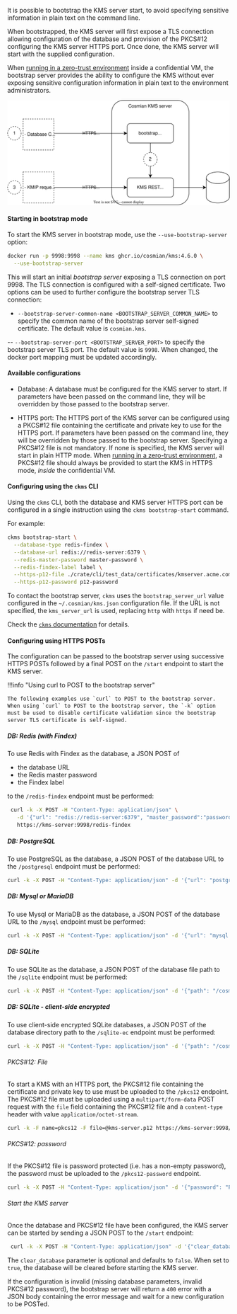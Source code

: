 
It is possible to bootstrap the KMS server start, to avoid specifying sensitive information in plain text on the command line.

When bootstrapped, the KMS server will first expose a TLS connection allowing configuration of the database and provision of the PKCS#12 configuring the KMS server HTTPS port. Once done, the KMS server will start with the supplied configuration.

When [running in a zero-trust environment](./zero_trust.md) inside a confidential VM, the bootstrap server provides the ability to configure the KMS without ever exposing sensitive configuration information in plain text to the environment administrators.


![bootstrap server usage graph](./drawings/boostrap_server.drawio.svg)

#### Starting in bootstrap mode

To start the KMS server in bootstrap mode, use the `--use-bootstrap-server` option:

```sh
docker run -p 9998:9998 --name kms ghcr.io/cosmian/kms:4.6.0 \
  --use-bootstrap-server
```

This will start an initial *bootstrap server* exposing a TLS connection on port 9998. The TLS connection is configured with a self-signed certificate. 
Two options can be used to further configure the bootstrap server TLS connection:

- `--bootstrap-server-common-name <BOOTSTRAP_SERVER_COMMON_NAME>` to specify the common name of the bootstrap server self-signed certificate. The default value is `cosmian.kms`.

-- `--bootstrap-server-port <BOOTSTRAP_SERVER_PORT>` to specify the bootstrap server TLS port. The default value is `9998`. When changed, the docker port mapping must be updated accordingly.


#### Available configurations

- Database: A database must be configured for the KMS server to start. If parameters have been passed on the command line, they will be overridden by those passed to the bootstrap server.

- HTTPS port: The HTTPS port of the KMS server can be configured using a PKCS#12 file containing the certificate and private key to use for the HTTPS port. If parameters have been passed on the command line, they will be overridden by those passed to the bootstrap server. Specifying a PKCS#12 file is not mandatory. If none is specified, the KMS server will start in plain HTTP mode. When [running in a zero-trust environment](./zero_trust.md), a PKCS#12 file should always be provided to start the KMS in HTTPS mode, _inside_ the confidential VM.

#### Configuring using the `ckms` CLI

Using the `ckms` CLI, both the database and KMS server HTTPS port can be configured in a single instruction using the `ckms bootstrap-start` command.

For example:

```sh
ckms bootstrap-start \
  --database-type redis-findex \
  --database-url redis://redis-server:6379 \
  --redis-master-password master-password \
  --redis-findex-label label \
  --https-p12-file ./crate/cli/test_data/certificates/kmserver.acme.com.p12 -\
  --https-p12-password p12-password
```

To contact the bootstrap server, `ckms` uses the `bootstrap_server_url` value configured in the `~/.cosmian/kms.json` configuration file. If the URL is not specified, the `kms_server_url` is used, replacing `http` with `https` if need be.

Check the [`ckms` documentation](./cli/main_commands.md#bootstrap-start) for details.

#### Configuring using HTTPS POSTs

The configuration can be passed to the bootstrap server using successive HTTPS POSTs followed by a final POST on the `/start` endpoint to start the KMS server.

!!!info  "Using curl to POST to the bootstrap server"

    The following examples use `curl` to POST to the bootstrap server. When using `curl` to POST to the bootstrap server, the `-k` option must be used to disable certificate validation since the bootstrap server TLS certificate is self-signed.

##### DB: Redis (with Findex)

To use Redis with Findex as the database, a JSON POST of 

  - the database URL 
  - the Redis master password
  - the Findex label
  
to the `/redis-findex` endpoint must be performed:

```sh
 curl -k -X POST -H "Content-Type: application/json" \
   -d '{"url": "redis://redis-server:6379", "master_password":"password","findex_label":"label"}' \
   https://kms-server:9998/redis-findex
```

##### DB: PostgreSQL

To use PostgreSQL as the database, a JSON POST of the database URL to the `/postgresql` endpoint must be performed:

```sh
curl -k -X POST -H "Content-Type: application/json" -d '{"url": "postgresql://postgres-server:5432"}' https://kms-server:9998/postgresql
```

##### DB: Mysql or MariaDB

To use Mysql or MariaDB as the database, a JSON POST of the database URL to the `/mysql` endpoint must be performed:

```sh
curl -k -X POST -H "Content-Type: application/json" -d '{"url": "mysql://mysql-server:3306"}' https://kms-server:9998/mysql
```

##### DB: SQLite

To use SQLite as the database, a JSON POST of the database file path to the `/sqlite` endpoint must be performed:

```sh
curl -k -X POST -H "Content-Type: application/json" -d '{"path": "/cosmian-kms/sqlite-data"}' https://kms-server:9998/sqlite
```

##### DB: SQLite - client-side encrypted

To use client-side encrypted SQLite databases, a JSON POST of the database directory path to the `/sqlite-ec` endpoint must be performed:

```sh
curl -k -X POST -H "Content-Type: application/json" -d '{"path": "/cosmian-kms/sqlite-data"}' https://kms-server:9998/sqlite-enc
```

###### PKCS#12: File

To start a KMS with an HTTPS port, the PKCS#12 file containing the certificate and private key to use must be uploaded to the `/pkcs12` endpoint.
The PKCS#12 file must be uploaded using a `multipart/form-data` POST request with the `file` field containing the PKCS#12 file and a `content-type` header with value `application/octet-stream`.

```sh
curl -k -F name=pkcs12 -F file=@kms-server.p12 https://kms-server:9998/pkcs12
```

###### PKCS#12: password

If the PKCS#12 file is password protected (i.e. has a non-empty password), the password must be uploaded to the `/pkcs12-password` endpoint.

```sh
curl -k -X POST -H "Content-Type: application/json" -d '{"password": "PKCS12password"}' https://kms-server:9998/pkcs12-password
```

###### Start the KMS server

Once the database and PKCS#12 file have been configured, the KMS server can be started by sending a JSON POST to the `/start` endpoint:

```sh
 curl -k -X POST -H "Content-Type: application/json" -d '{"clear_database": false}' https://localhost:9998/start
```

The `clear_database` parameter is optional and defaults to `false`. When set to `true`, the database will be cleared before starting the KMS server.

If the configuration is invalid (missing database parameters, invalid PKCS#12 password), the bootstrap server will return a `400` error with a JSON body containing the error message and wait for a new configuration to be POSTed.